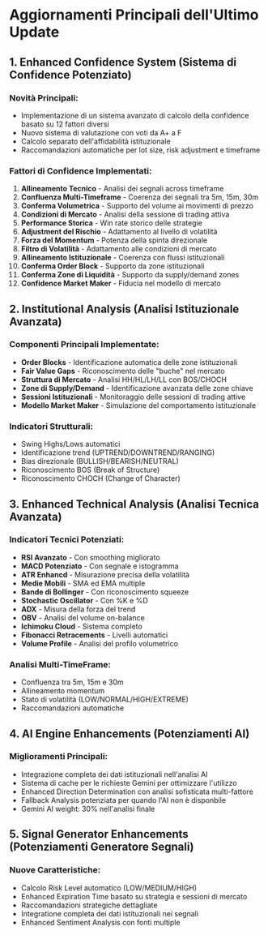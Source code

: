 # Aggiornamenti Principali dell'Ultimo Update

## 1. Enhanced Confidence System (Sistema di Confidence Potenziato)

### Novità Principali:
- Implementazione di un sistema avanzato di calcolo della confidence basato su 12 fattori diversi
- Nuovo sistema di valutazione con voti da A+ a F
- Calcolo separato dell'affidabilità istituzionale
- Raccomandazioni automatiche per lot size, risk adjustment e timeframe

### Fattori di Confidence Implementati:
1. **Allineamento Tecnico** - Analisi dei segnali across timeframe
2. **Confluenza Multi-Timeframe** - Coerenza dei segnali tra 5m, 15m, 30m
3. **Conferma Volumetrica** - Supporto del volume ai movimenti di prezzo
4. **Condizioni di Mercato** - Analisi della sessione di trading attiva
5. **Performance Storica** - Win rate storico delle strategie
6. **Adjustment del Rischio** - Adattamento al livello di volatilità
7. **Forza del Momentum** - Potenza della spinta direzionale
8. **Filtro di Volatilità** - Adattamento alle condizioni di mercato
9. **Allineamento Istituzionale** - Coerenza con flussi istituzionali
10. **Conferma Order Block** - Supporto da zone istituzionali
11. **Conferma Zone di Liquidità** - Supporto da supply/demand zones
12. **Confidence Market Maker** - Fiducia nel modello di mercato

## 2. Institutional Analysis (Analisi Istituzionale Avanzata)

### Componenti Principali Implementate:
- **Order Blocks** - Identificazione automatica delle zone istituzionali
- **Fair Value Gaps** - Riconoscimento delle "buche" nel mercato
- **Struttura di Mercato** - Analisi HH/HL/LH/LL con BOS/CHOCH
- **Zone di Supply/Demand** - Identificazione avanzata delle zone chiave
- **Sessioni Istituzionali** - Monitoraggio delle sessioni di trading attive
- **Modello Market Maker** - Simulazione del comportamento istituzionale

### Indicatori Strutturali:
- Swing Highs/Lows automatici
- Identificazione trend (UPTREND/DOWNTREND/RANGING)
- Bias direzionale (BULLISH/BEARISH/NEUTRAL)
- Riconoscimento BOS (Break of Structure)
- Riconoscimento CHOCH (Change of Character)

## 3. Enhanced Technical Analysis (Analisi Tecnica Avanzata)

### Indicatori Tecnici Potenziati:
- **RSI Avanzato** - Con smoothing migliorato
- **MACD Potenziato** - Con segnale e istogramma
- **ATR Enhancd** - Misurazione precisa della volatilità
- **Medie Mobili** - SMA ed EMA multiple
- **Bande di Bollinger** - Con riconoscimento squeeze
- **Stochastic Oscillator** - Con %K e %D
- **ADX** - Misura della forza del trend
- **OBV** - Analisi del volume on-balance
- **Ichimoku Cloud** - Sistema completo
- **Fibonacci Retracements** - Livelli automatici
- **Volume Profile** - Analisi del profilo volumetrico

### Analisi Multi-TimeFrame:
- Confluenza tra 5m, 15m e 30m
- Allineamento momentum
- Stato di volatilità (LOW/NORMAL/HIGH/EXTREME)
- Raccomandazioni automatiche

## 4. AI Engine Enhancements (Potenziamenti AI)

### Miglioramenti Principali:
- Integrazione completa dei dati istituzionali nell'analisi AI
- Sistema di cache per le richieste Gemini per ottimizzare l'utilizzo
- Enhanced Direction Determination con analisi sofisticata multi-fattore
- Fallback Analysis potenziata per quando l'AI non è disponbile
- Gemini AI weight: 30% nell'analisi finale

## 5. Signal Generator Enhancements (Potenziamenti Generatore Segnali)

### Nuove Caratteristiche:
- Calcolo Risk Level automatico (LOW/MEDIUM/HIGH)
- Enhanced Expiration Time basato su strategia e sessioni di mercato
- Raccomandazioni strategiche dettagliate
- Integratione completa dei dati istituzionali nei segnali
- Enhanced Sentiment Analysis con fonti multiple